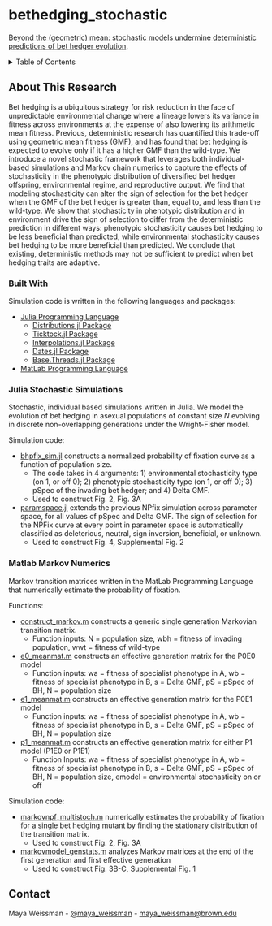 # bethedging_stochastic
[Beyond the (geometric) mean: stochastic models undermine deterministic predictions of bet hedger evolution](linktopaper).

<!-- TABLE OF CONTENTS -->
<details>
  <summary>Table of Contents</summary>
  <ol>
    <li>
      <a href="#about-the-project">About This Research</a>
      <ul>
        <li><a href="#built-with">Built With</a></li>
        <li><a href="#julia-sims">Julia Stochastic Simulations</a></li>
        <li><a href="#matlab-sims">Matlab Markov Numerics</a></li>
      </ul>
    </li>
    <li><a href="#contact">Contact</a></li>
  </ol>
</details>

<!-- ABOUT THE PROJECT -->
## About This Research <a name="about-the-project"></a>

Bet hedging is a ubiquitous strategy for risk reduction in the face of unpredictable environmental change where a lineage lowers its variance in fitness across environments at the expense of also lowering its arithmetic mean fitness. Previous, deterministic research has quantified this trade-off using geometric mean fitness (GMF), and has found that bet hedging is expected to evolve only if it has a higher GMF than the wild-type. We introduce a novel stochastic framework that leverages both individual-based simulations and Markov chain numerics to capture the effects of stochasticity in the phenotypic distribution of diversified bet hedger offspring, environmental regime, and reproductive output. We find that modeling stochasticity can alter the sign of selection for the bet hedger when the GMF of the bet hedger is greater than, equal to, and less than the wild-type. We show that stochasticity in phenotypic distribution and in environment drive the sign of selection to differ from the deterministic prediction in different ways: phenotypic stochasticity causes bet hedging to be less beneficial than predicted, while environmental stochasticity causes bet hedging to be more beneficial than predicted. We conclude that existing, deterministic methods may not be sufficient to predict when bet hedging traits are adaptive.

### Built With <a name="built-with"></a>

Simulation code is written in the following languages and packages:

* [Julia Programming Language](https://julialang.org/)
  * [Distributions.jl Package](https://juliastats.org/Distributions.jl/stable/)
  * [Ticktock.jl Package](https://github.com/cormullion/TickTock.jl)
  * [Interpolations.jl Package](http://juliamath.github.io/Interpolations.jl/latest/)
  * [Dates.jl Package](https://docs.julialang.org/en/v1/stdlib/Dates/)
  * [Base.Threads.jl Package](https://docs.julialang.org/en/v1/base/multi-threading/)
* [MatLab Programming Language](https://www.mathworks.com/products/matlab/programming-with-matlab.html)

### Julia Stochastic Simulations <a name="julia-sims"></a>

Stochastic, individual based simulations written in Julia. We model the evolution of bet hedging in asexual populations of constant size *N* evolving in discrete non-overlapping generations under the Wright-Fisher model.

Simulation code:
* [bhpfix_sim.jl](https://github.com/mweissman97/bethedging_stochastic/blob/2427366dea02216dcdd6033350f6a0abaec06516/julia_sims/bhpfix_sim.jl) constructs a normalized probability of fixation curve as a function of population size.
  * The code takes in 4 arguments: 1) environmental stochasticity type (on 1, or off 0); 2) phenotypic stochasticity type (on 1, or off 0); 3) pSpec of the invading bet hedger; and 4) Delta GMF.
  * Used to construct Fig. 2, Fig. 3A
* [paramspace.jl](https://github.com/mweissman97/bethedging_stochastic/blob/2427366dea02216dcdd6033350f6a0abaec06516/julia_sims/paramspace.jl) extends the previous NPfix simulation across parameter space, for all values of pSpec and Delta GMF. The sign of selection for the NPFix curve at every point in parameter space is automatically classified as deleterious, neutral, sign inversion, beneficial, or unknown.
  * Used to construct Fig. 4, Supplemental Fig. 2

### Matlab Markov Numerics <a name="matlab-sims"></a>

Markov transition matrices written in the MatLab Programming Language that numerically estimate the probability of fixation.

Functions:
* [construct_markov.m](https://github.com/mweissman97/bethedging_stochastic/blob/2427366dea02216dcdd6033350f6a0abaec06516/matlab_sims/construct_markov.m) constructs a generic single generation Markovian transition matrix.
  * Function inputs: N = population size, wbh = fitness of invading population, wwt = fitness of wild-type
* [e0_meanmat.m](https://github.com/mweissman97/bethedging_stochastic/blob/2427366dea02216dcdd6033350f6a0abaec06516/matlab_sims/e0_meanmat.m) constructs an effective generation matrix for the P0E0 model
  * Function inputs: wa = fitness of specialist phenotype in A, wb = fitness of specialist phenotype in B, s = Delta GMF, pS = pSpec of BH, N = population size
* [e1_meanmat.m](https://github.com/mweissman97/bethedging_stochastic/blob/2427366dea02216dcdd6033350f6a0abaec06516/matlab_sims/e1_meanmat.m) constructs an effective generation matrix for the P0E1 model
  * Function inputs: wa = fitness of specialist phenotype in A, wb = fitness of specialist phenotype in B, s = Delta GMF, pS = pSpec of BH, N = population size
* [p1_meanmat.m](https://github.com/mweissman97/bethedging_stochastic/blob/2427366dea02216dcdd6033350f6a0abaec06516/matlab_sims/p1_meanmat.m) constructs an effective generation matrix for either P1 model (P1E0 or P1E1)
  * Function Inputs: wa = fitness of specialist phenotype in A, wb = fitness of specialist phenotype in B, s = Delta GMF, pS = pSpec of BH, N = population size, emodel = environmental stochasticity on or off

Simulation code:
* [markovnpf_multistoch.m](https://github.com/mweissman97/bethedging_stochastic/blob/2427366dea02216dcdd6033350f6a0abaec06516/matlab_sims/markovnpf_multistoch.m) numerically estimates the probability of fixation for a single bet hedging mutant by finding the stationary distribution of the transition matrix.
  * Used to construct Fig. 2, Fig. 3A
* [markovmodel_genstats.m](https://github.com/mweissman97/bethedging_stochastic/blob/2427366dea02216dcdd6033350f6a0abaec06516/matlab_sims/markovmodel_genstats.m) analyzes Markov matrices at the end of the first generation and first effective generation
  * Used to construct Fig. 3B-C, Supplemental Fig. 1

<!-- CONTACT -->
## Contact <a name="contact"></a>

Maya Weissman - [@maya_weissman](https://twitter.com/maya_weissman) - maya_weissman@brown.edu
